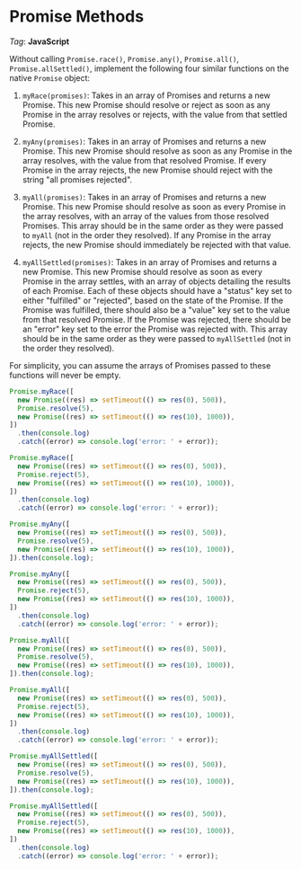 # Promise Methods

_Tag_: **JavaScript**

Without calling `Promise.race()`, `Promise.any()`, `Promise.all()`, `Promise.allSettled()`, implement the following four similar functions on the native `Promise` object:

1. `myRace(promises)`: Takes in an array of Promises and returns a new Promise. This new Promise should resolve or reject as soon as any Promise in the array resolves or rejects, with the value from that settled Promise.

2. `myAny(promises)`: Takes in an array of Promises and returns a new Promise. This new Promise should resolve as soon as any Promise in the array resolves, with the value from that resolved Promise. If every Promise in the array rejects, the new Promise should reject with the string "all promises rejected".

3. `myAll(promises)`: Takes in an array of Promises and returns a new Promise. This new Promise should resolve as soon as every Promise in the array resolves, with an array of the values from those resolved Promises. This array should be in the same order as they were passed to `myAll` (not in the order they resolved). If any Promise in the array rejects, the new Promise should immediately be rejected with that value.

4. `myAllSettled(promises)`: Takes in an array of Promises and returns a new Promise. This new Promise should resolve as soon as every Promise in the array settles, with an array of objects detailing the results of each Promise. Each of these objects should have a "status" key set to either "fulfilled" or "rejected", based on the state of the Promise. If the Promise was fulfilled, there should also be a "value" key set to the value from that resolved Promise. If the Promise was rejected, there should be an "error" key set to the error the Promise was rejected with. This array should be in the same order as they were passed to `myAllSettled` (not in the order they resolved).

For simplicity, you can assume the arrays of Promises passed to these functions will never be empty.

```javascript
Promise.myRace([
  new Promise((res) => setTimeout(() => res(0), 500)),
  Promise.resolve(5),
  new Promise((res) => setTimeout(() => res(10), 1000)),
])
  .then(console.log)
  .catch((error) => console.log('error: ' + error));

Promise.myRace([
  new Promise((res) => setTimeout(() => res(0), 500)),
  Promise.reject(5),
  new Promise((res) => setTimeout(() => res(10), 1000)),
])
  .then(console.log)
  .catch((error) => console.log('error: ' + error));

Promise.myAny([
  new Promise((res) => setTimeout(() => res(0), 500)),
  Promise.resolve(5),
  new Promise((res) => setTimeout(() => res(10), 1000)),
]).then(console.log);

Promise.myAny([
  new Promise((res) => setTimeout(() => res(0), 500)),
  Promise.reject(5),
  new Promise((res) => setTimeout(() => res(10), 1000)),
])
  .then(console.log)
  .catch((error) => console.log('error: ' + error));

Promise.myAll([
  new Promise((res) => setTimeout(() => res(0), 500)),
  Promise.resolve(5),
  new Promise((res) => setTimeout(() => res(10), 1000)),
]).then(console.log);

Promise.myAll([
  new Promise((res) => setTimeout(() => res(0), 500)),
  Promise.reject(5),
  new Promise((res) => setTimeout(() => res(10), 1000)),
])
  .then(console.log)
  .catch((error) => console.log('error: ' + error));

Promise.myAllSettled([
  new Promise((res) => setTimeout(() => res(0), 500)),
  Promise.resolve(5),
  new Promise((res) => setTimeout(() => res(10), 1000)),
]).then(console.log);

Promise.myAllSettled([
  new Promise((res) => setTimeout(() => res(0), 500)),
  Promise.reject(5),
  new Promise((res) => setTimeout(() => res(10), 1000)),
])
  .then(console.log)
  .catch((error) => console.log('error: ' + error));
```
